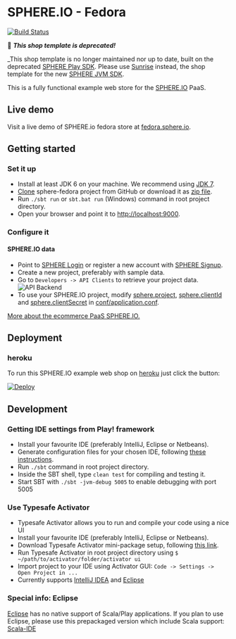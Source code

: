 SPHERE.IO - Fedora
=====================

[![Build Status](https://travis-ci.org/commercetools/sphere-fedora.png)](https://travis-ci.org/commercetools/sphere-fedora)

:no_entry_sign: _**This shop template is deprecated!**_

_This shop template is no longer maintained nor up to date, built on the deprecated  [SPHERE Play SDK](https://github.com/commercetools/sphere-play-sdk). Please use [Sunrise](https://github.com/sphereio/sphere-sunrise) instead, the shop template for the new [SPHERE JVM SDK](https://github.com/sphereio/sphere-jvm-sdk).

This is a fully functional example web store for the [SPHERE.IO](http://sphere.io) PaaS.

## Live demo
Visit a live demo of SPHERE.io fedora store at [fedora.sphere.io](http://fedora.sphere.io/).

## Getting started

### Set it up
- Install at least JDK 6 on your machine. We recommend using [JDK 7](http://www.oracle.com/technetwork/java/javase/downloads/jdk7-downloads-1880260.html).
- [Clone](http://git-scm.com/book/en/Git-Basics-Getting-a-Git-Repository#Cloning-an-Existing-Repository) sphere-fedora project from GitHub or download it as [zip file](https://github.com/commercetools/sphere-fedora/archive/master.zip).
- Run `./sbt run` or `sbt.bat run` (Windows) command in root project directory.
- Open your browser and point it to [http://localhost:9000](http://localhost:9000).

### Configure it

#### SPHERE.IO data
- Point to [SPHERE Login](https://admin.sphere.io/login) or register a new account with [SPHERE Signup](https://admin.sphere.io/signup).
- Create a new project, preferably with sample data.
- Go to `Developers -> API Clients` to retrieve your project data.
![API Backend](https://raw.github.com/commercetools/sphere-fedora/master/public/images/mc_api.png)
- To use your SPHERE.IO project, modify [sphere.project](https://github.com/commercetools/sphere-fedora/blob/master/conf/application.conf#L24), [sphere.clientId](https://github.com/commercetools/sphere-fedora/blob/master/conf/application.conf#L26) and [sphere.clientSecret](https://github.com/commercetools/sphere-fedora/blob/master/conf/application.conf#L28) in [conf/application.conf](https://github.com/commercetools/sphere-fedora/blob/master/conf/application.conf).

[More about the ecommerce PaaS SPHERE.IO.](http://dev.sphere.io)

## Deployment

### heroku

To run this SPHERE.IO example web shop on [heroku](https://www.heroku.com) just click the button:

<a href="https://heroku.com/deploy?template=https://github.com/commercetools/sphere-fedora"><img src="https://www.herokucdn.com/deploy/button.png" alt="Deploy"></a>

## Development

### Getting IDE settings from Play! framework

- Install your favourite IDE (preferably IntelliJ, Eclipse or Netbeans).
- Generate configuration files for your chosen IDE, following [these instructions](http://www.playframework.com/documentation/2.2.x/IDE).
- Run `./sbt` command in root project directory.
- Inside the SBT shell, type `clean test` for compiling and testing it.
- Start SBT with `./sbt -jvm-debug 5005` to enable debugging with port 5005

### Use Typesafe Activator

- Typesafe Activator allows you to run and compile your code using a nice UI
- Install your favourite IDE (preferably IntelliJ, Eclipse or Netbeans).
- Download Typesafe Activator mini-package setup, following [this link](https://typesafe.com/platform/getstarted).
- Run Typesafe Activator in root project directory using `$ ~/path/to/activator/folder/activator ui`
- Import project to your IDE using Activator GUI: `Code -> Settings -> Open Project in ...`
- Currently supports [IntelliJ IDEA](http://www.jetbrains.com/idea/) and [Eclipse](https://www.eclipse.org/)

### Special info: Eclipse

[Eclipse](https://www.eclipse.org/) has no native support of Scala/Play applications. If you plan to use Eclipse, please use this prepackaged version which include Scala support: [Scala-IDE](http://scala-ide.org)

